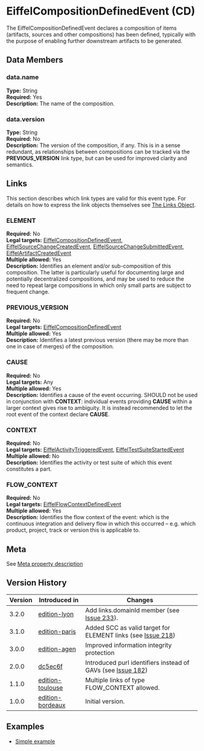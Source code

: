 <!---
   Copyright 2017-2021 Ericsson AB and others.
   For a full list of individual contributors, please see the commit history.

   Licensed under the Apache License, Version 2.0 (the "License");
   you may not use this file except in compliance with the License.
   You may obtain a copy of the License at

       http://www.apache.org/licenses/LICENSE-2.0

   Unless required by applicable law or agreed to in writing, software
   distributed under the License is distributed on an "AS IS" BASIS,
   WITHOUT WARRANTIES OR CONDITIONS OF ANY KIND, either express or implied.
   See the License for the specific language governing permissions and
   limitations under the License.
--->

# EiffelCompositionDefinedEvent (CD)
The EiffelCompositionDefinedEvent declares a composition of items (artifacts, sources and other compositions) has been defined, typically with the purpose of enabling further downstream artifacts to be generated.

## Data Members
### data.name
__Type:__ String  
__Required:__ Yes  
__Description:__ The name of the composition.

### data.version
__Type:__ String  
__Required:__ No  
__Description:__ The version of the composition, if any. This is in a sense redundant, as relationships between compositions can be tracked via the __PREVIOUS_VERSION__ link type, but can be used for improved clarity and semantics.

## Links

This section describes which link types are valid for this event type. For details on how to express the link objects themselves see [The Links Object](../eiffel-syntax-and-usage/the-links-object.md).

### ELEMENT
__Required:__ No  
__Legal targets:__ [EiffelCompositionDefinedEvent](../eiffel-vocabulary/EiffelCompositionDefinedEvent.md), 
[EiffelSourceChangeCreatedEvent](../eiffel-vocabulary/EiffelSourceChangeCreatedEvent.md), [EiffelSourceChangeSubmittedEvent](../eiffel-vocabulary/EiffelSourceChangeSubmittedEvent.md), 
[EiffelArtifactCreatedEvent](../eiffel-vocabulary/EiffelArtifactCreatedEvent.md)  
__Multiple allowed:__ Yes  
__Description:__ Identifies an element and/or sub-composition of this composition. The latter is particularly useful for documenting large and potentially decentralized compositions, and may be used to reduce the need to repeat large compositions in which only small parts are subject to frequent change.

### PREVIOUS_VERSION
__Required:__ No  
__Legal targets:__ [EiffelCompositionDefinedEvent](../eiffel-vocabulary/EiffelCompositionDefinedEvent.md)  
__Multiple allowed:__ Yes  
__Description:__ Identifies a latest previous version (there may be more than one in case of merges) of the composition.

### CAUSE
__Required:__ No  
__Legal targets:__ Any  
__Multiple allowed:__ Yes  
__Description:__ Identifies a cause of the event occurring. SHOULD not be used in conjunction with __CONTEXT__: individual events providing __CAUSE__ within a larger context gives rise to ambiguity. It is instead recommended to let the root event of the context declare __CAUSE__.  

### CONTEXT
__Required:__ No  
__Legal targets:__ [EiffelActivityTriggeredEvent](../eiffel-vocabulary/EiffelActivityTriggeredEvent.md),
[EiffelTestSuiteStartedEvent](../eiffel-vocabulary/EiffelTestSuiteStartedEvent.md)  
__Multiple allowed:__ No  
__Description:__ Identifies the activity or test suite of which this event constitutes a part.

### FLOW_CONTEXT
__Required:__ No  
__Legal targets:__ [EiffelFlowContextDefinedEvent](../eiffel-vocabulary/EiffelFlowContextDefinedEvent.md)  
__Multiple allowed:__ Yes  
__Description:__ Identifies the flow context of the event: which is the continuous integration and delivery flow in which this occurred – e.g. which product, project, track or version this is applicable to.

## Meta
See [Meta property description](./EiffelMetaProperty.md)

## Version History
| Version   | Introduced in                                          | Changes                                 |
| --------- | ------------------------------------------------------ | --------------------------------------- |
| 3.2.0     | [edition-lyon](../../../tree/edition-lyon)             | Add links.domainId member (see [Issue 233](https://github.com/eiffel-community/eiffel/issues/233)). |
| 3.1.0     | [edition-paris](../../../tree/edition-paris)           | Added SCC as valid target for ELEMENT links (see [Issue 218](https://github.com/eiffel-community/eiffel/issues/218)) |
| 3.0.0     | [edition-agen](../../../tree/edition-agen)             | Improved information integrity protection | (see [Issue 185](https://github.com/eiffel-community/eiffel/issues/185)) |
| 2.0.0     | [dc5ec6f](../../../blob/dc5ec6fb87e293eeffe88fdafe698eec0f5a2c89/eiffel-vocabulary/EiffelCompositionDefinedEvent.md) | Introduced purl identifiers instead of GAVs (see [Issue 182](https://github.com/eiffel-community/eiffel/issues/182)) |
| 1.1.0     | [edition-toulouse](../../../tree/edition-toulouse)     | Multiple links of type FLOW_CONTEXT allowed. |
| 1.0.0     | [edition-bordeaux](../../../tree/edition-bordeaux)     | Initial version.                        |

## Examples
* [Simple example](../examples/events/EiffelCompositionDefinedEvent/simple.json)
